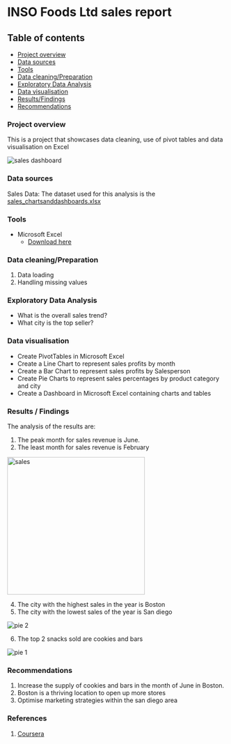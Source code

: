 # INSO Foods Ltd sales report


## Table of contents
- [Project overview](#Project-overview)
- [Data sources](#Data-sources)
- [Tools](Tools)
- [Data cleaning/Preparation](#Data-cleaning/Preparation)
- [Exploratory Data Analysis](#Exploratory-Data-Analysis)
- [Data visualisation](#Data-visualisation)
- [Results/Findings](#Results/Findings)
- [Recommendations](#Recommendations)


### Project overview
This is a project that showcases data cleaning, use of pivot tables and data visualisation on Excel

![sales dashboard](https://github.com/David-Bajulaiye/Sales-analysis-on-Excel/assets/144341829/86ec7d7a-f7b0-4099-aaa9-e305a3a7ef15)


### Data sources
Sales Data: The dataset used for this analysis is the [sales_chartsanddashboards.xlsx](https://github.com/David-Bajulaiye/Sales-analysis-on-Excel/files/13854943/sales_chartsanddashboards.xlsx)



### Tools
- Microsoft Excel
   - [Download here](https://microsoft.com)


### Data cleaning/Preparation
1. Data loading
2. Handling missing values


### Exploratory Data Analysis
- What is the overall sales trend?
- What city is the top seller?


### Data visualisation
- Create PivotTables in Microsoft Excel
- Create a Line Chart to represent sales profits by month
- Create a Bar Chart to represent sales profits by Salesperson
- Create Pie Charts to represent sales percentages by product category and city
- Create a Dashboard in Microsoft Excel containing charts and tables


### Results / Findings
The analysis of the results are:
1. The peak month for sales revenue is June.
2. The least month for sales revenue is February

<img width="316" alt="sales" src="https://github.com/David-Bajulaiye/Sales-analysis-on-Excel/assets/144341829/6634ba65-ee64-47c0-b032-39ed4aaed304">




4. The city with the highest sales in the year is Boston
5. The city with the lowest sales of the year is San diego

![pie 2](https://github.com/David-Bajulaiye/Sales-analysis-on-Excel/assets/144341829/cf161861-6d83-48a8-8ed8-8e03eefe7970)





  
6. The top 2 snacks sold are cookies and bars

![pie 1](https://github.com/David-Bajulaiye/Sales-analysis-on-Excel/assets/144341829/ddc6622c-43b1-4ee5-a4f3-64aeec5ed1b7)


 


### Recommendations
1. Increase the supply of cookies and bars in the month of June in Boston.
2. Boston is a thriving location to open up more stores
3. Optimise marketing strategies within the san diego area


### References
1. [Coursera](https://www.coursera.org/projects/create-charts-dashboards-using-microsoft-excel)
